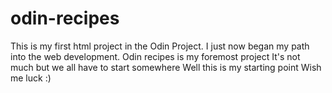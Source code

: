 # odin-recipes
This is my first html project in the Odin Project.
I just now began my path into the web development. Odin recipes is my foremost project
It's not much but we all have to start somewhere 
Well this is my starting point
Wish me luck :)